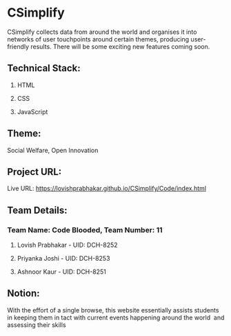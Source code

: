 # CSimplify
CSimplify collects data from around the world and organises it into networks of user touchpoints around certain themes, producing user-friendly results. There will be some exciting new features coming soon.

## Technical Stack: 
1. HTML

2. CSS

3. JavaScript

## Theme:
Social Welfare, Open Innovation

## Project URL:
Live URL: https://lovishprabhakar.github.io/CSimplify/Code/index.html
## Team Details: 
### Team Name: Code Blooded, Team Number: 11
1. Lovish Prabhakar - UID: DCH-8252

2. Priyanka Joshi - UID: DCH-8253

3. Ashnoor Kaur - UID: DCH-8251

## Notion:
With the effort of a single browse, this website essentially assists students in keeping them in tact with current events happening around the world  and assessing their skills
